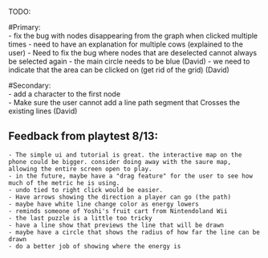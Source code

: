 TODO: 

#Primary:  
	- fix the bug with nodes disappearing from the graph when clicked multiple times
	- need to have an explanation for multiple cows (explained to the user)
	- Need to fix the bug where nodes that are deselected cannot always be selected again
	- the main circle needs to be blue (David) 
	- we need to indicate that the area can be clicked on (get rid of the grid) (David)
	
#Secondary:  
	- add a character to the first node  
	- Make sure the user cannot add a line path segment that Crosses the existing lines (David)  

## Feedback from playtest 8/13:  
	- The simple ui and tutorial is great. the interactive map on the phone could be bigger. consider doing away with the saure map, allowing the entire screen open to play.  
	- in the future, maybe have a "drag feature" for the user to see how much of the metric he is using. 	
	- undo tied to right click would be easier.  
	- Have arrows showing the direction a player can go (the path)  
	- maybe have white line change color as energy lowers  
	- reminds someone of Yoshi's fruit cart from Nintendoland Wii    
	- the last puzzle is a little too tricky  
	- have a line show that previews the line that will be drawn 
	- maybe have a circle that shows the radius of how far the line can be drawn   
	- do a better job of showing where the energy is  
